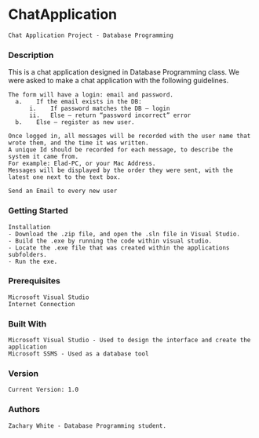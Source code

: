 # ChatApplication
```
Chat Application Project - Database Programming
```
### Description
This is a chat application designed in Database Programming class. 
We were asked to make a chat application with the following guidelines. 

```
The form will have a login: email and password.
  a.	If the email exists in the DB:
      i.	If password matches the DB – login
      ii.	Else – return “password incorrect” error
  b.	Else – register as new user.

Once logged in, all messages will be recorded with the user name that wrote them, and the time it was written.
A unique Id should be recorded for each message, to describe the system it came from.  
For example: Elad-PC, or your Mac Address.
Messages will be displayed by the order they were sent, with the latest one next to the text box.

Send an Email to every new user
```

### Getting Started
```
Installation
- Download the .zip file, and open the .sln file in Visual Studio. 
- Build the .exe by running the code within visual studio.
- Locate the .exe file that was created within the applications subfolders.
- Run the exe. 
```

### Prerequisites
```
Microsoft Visual Studio
Internet Connection
```
### Built With
```
Microsoft Visual Studio - Used to design the interface and create the application
Microsoft SSMS - Used as a database tool
```
### Version
```
Current Version: 1.0
```
### Authors
```
Zachary White - Database Programming student.
```

